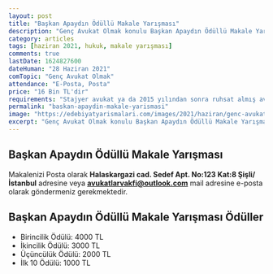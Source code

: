 ```yaml
---
layout: post
title: "Başkan Apaydın Ödüllü Makale Yarışması"
description: "Genç Avukat Olmak konulu Başkan Apaydın Ödüllü Makale Yarışması düzenleniyor"
category: articles
tags: [haziran 2021, hukuk, makale yarışması]
comments: true
lastDate: 1624827600    
dateHuman: "28 Haziran 2021"
comTopic: "Genç Avukat Olmak"
attendance: "E-Posta, Posta"
price: "16 Bin TL'dir"
requirements: "Stajyer avukat ya da 2015 yılından sonra ruhsat almış avukat olmak"
permalink: "baskan-apaydin-makale-yarismasi"
image: "https://edebiyatyarismalari.com/images/2021/haziran/genc-avukat-olmak-makale-yarismasi.jpg"
excerpt: "Genç Avukat Olmak konulu Başkan Apaydın Ödüllü Makale Yarışması düzenleniyor"
---
```


## Başkan Apaydın Ödüllü Makale Yarışması
Makalenizi Posta olarak **Halaskargazi cad. Sedef Apt. No:123 Kat:8 Şişli/İstanbul** adresine veya **avukatlarvakfi@outlook.com** mail adresine e-posta olarak göndermeniz gerekmektedir.

## Başkan Apaydın Ödüllü Makale Yarışması Ödüller
- Birincilik Ödülü: 4000 TL
- İkincilik Ödülü: 3000 TL
- Üçüncülük Ödülü: 2000 TL
- İlk 10 Ödülü: 1000 TL

